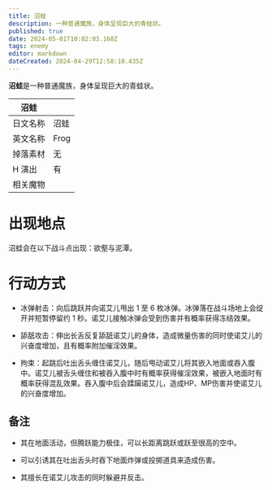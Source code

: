 ```yaml
---
title: 沼蛙
description: 一种普通魔族，身体呈现巨大的青蛙状。
published: true
date: 2024-05-01T10:02:03.168Z
tags: enemy
editor: markdown
dateCreated: 2024-04-29T12:58:10.435Z
---
```


**沼蛙**是一种普通魔族，身体呈现巨大的青蛙状。

<!-- 在这里放置图像 -->

| 沼蛙 ||
| - | - |
| 日文名称 | <span lang="ja">沼蛙</span> |
| 英文名称 | Frog |
| 掉落素材 | 无 |
| H 演出 | 有 |
| 相关魔物 |  |

# 出现地点

沼蛙会在以下战斗点出现：欲壑与泥潭。

# 行动方式

- 冰弹射击：向后跳跃并向诺艾儿甩出 1 至 6 枚冰弹。冰弹落在战斗场地上会绽开并短暂停留约 1 秒。诺艾儿接触冰弹会受到伤害并有概率获得冻结效果。

- 舔舐攻击：伸出长舌反复舔舐诺艾儿的身体，造成微量伤害的同时使诺艾儿的兴奋度增加，且有概率附加催淫效果。

- 拘束：起跳后吐出舌头缠住诺艾儿，随后甩动诺艾儿将其嵌入地面或吞入腹中。诺艾儿被舌头缠住和被吞入腹中时有概率获得催淫效果，被嵌入地面时有概率获得混乱效果。吞入腹中后会蹂躏诺艾儿，造成HP、MP伤害并使诺艾儿的兴奋度增加。

## 备注

- 其在地面活动，但腾跃能力极佳，可以长距离跳跃或跃至很高的空中。

- 可以引诱其在吐出舌头时吞下地面炸弹或投掷道具来造成伤害。

- 其擅长在诺艾儿攻击的同时躲避并反击。
